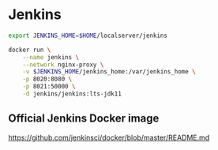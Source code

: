 # Jenkins

```sh
export JENKINS_HOME=$HOME/localserver/jenkins

docker run \
    --name jenkins \
    --network nginx-proxy \
    -v $JENKINS_HOME/jenkins_home:/var/jenkins_home \
    -p 8020:8080 \
    -p 8021:50000 \
    -d jenkins/jenkins:lts-jdk11
```

## Official Jenkins Docker image

https://github.com/jenkinsci/docker/blob/master/README.md
